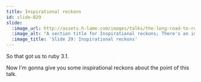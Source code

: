 ```yaml
---
title: Inspirational reckons
id: slide-029
slide:
  :image_url: http://assets.h-lame.com/images/talks/the-long-road-to-ruby-3-0-vs-the-short-road-to-ruby-3-1/slides/029.png
  :image_alt: "A section title for Inspirational reckons; There's an image of a blue mouth with teeth that has hearts coming out of it; text: inspirational reckons"
  :image_title: 'Slide 29: Inspirational reckons'
---
```

So that got us to ruby 3.1.

Now I'm gonna give you some inspirational reckons about the point of this talk.
